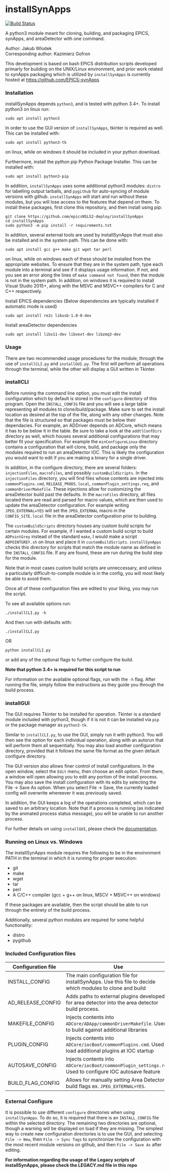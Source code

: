 # installSynApps

[![Build Status](https://travis-ci.org/jwlodek/installSynApps.svg?branch=master)](https://travis-ci.org/jwlodek/installSynApps)

A python3 module meant for cloning, building, and packaging EPICS, synApps, and areaDetector with one command.

Author: Jakub Wlodek  
Corresponding author: Kazimierz Gofron

This development is based on bash EPICS distribution scripts developed primarly for building on the UNIX/Linux environment, and prior work related to synApps packaging which is utilized by `installSynApps` is currently hosted at https://github.com/EPICS-synApps

### Installation

installSynApps depends `python3`, and is tested with python 3.4+. To install python3 on linux run:
```
sudo apt install python3
```
In order to use the GUI version of `installSynApps`, tkinter is required as well. This can be installed with:
```
sudo apt install python3-tk
```
on linux, while on windows it should be included in your python download.

Furthermore, install the python pip Python Package Installer. This can be installed with:
```
sudo apt install python3-pip
```

In addition, `installSynApps` uses some additional python3 modules: `distro` for labelling output tarballs, and `pygithub` for auto-syncing of module versions with github. `installSynApps` will start and run without these modules, but you will lose access to the features that depend on them. To install these packages, first clone this repository, and then install using pip:
```
git clone https://github.com/epicsNSLS2-deploy/installSynApps
cd installSynApps
sudo python3 -m pip install -r requirements.txt
```
In addition, several external tools are used by installSynApps that must also be installed and in the system path. This can be done with:
```
sudo apt install gcc g++ make git wget tar perl
```
on linux, while on windows each of these should be installed from the appropriate websites. To ensure that they are in the system path, type each module into a terminal and see if it displays usage information. If not, and you see an error along the lines of `make command not found`, then the module is not in the system path. In addition, on windows it is required to install Visual Studio 2015+, along with the MSVC and MSVC++ compilers for C and C++ respectively.

Install EPICS dependencies {Below dependencies are typically installed if automatic mode is used}
```
sudo apt install re2c libusb-1.0-0-dev
```
Install areaDetector dependencies
```
sudo apt install libx11-dev libxext-dev libzmq3-dev
```

### Usage

There are two recommended usage procedures for the module, through the use of `installCLI.py` and `installGUI.py`. The first will perform all operations through the terminal, while the other will display a GUI written in Tkinter. 

### installCLI

Before running the command line option, you must edit the install configuration which by default is stored in the `configure` directory of this program. Open the `INSTALL_CONFIG` file and you will see a large table representing all modules to clone/build/package. Make sure to set the install location as desired at the top of the file, along with any other changes. Note that the file is structured so that packages must be below their dependacies. For example, an ADDriver depends on ADCore, which means it has to be below it in the table. Be sure to take a look at the `addtlConfDirs` directory as well, which houses several additional configurations that may better fit your specification. For example the `minConfigureLinux` directory contains a configuration that will clone, build, and package only the modules required to run an areaDetector IOC. This is likely the configuration you would want to edit if you are making a binary for a single driver.

In addition, in the configure directory, there are several folders: `injectionFiles`, `macroFiles`, and possibly `customBuildScripts`. In the `injectionFiles` directory, you will find files whose contents are injected into `commonPlugins.cmd`, `RELEASE_PRODS.local`, `commonPlugin_settings.req`, and `commonDriverMakefile`. These injections allow for customizing the areaDetector build past the defaults. In the `macroFiles` directory, all files located there are read and parsed for macro values, which are then used to update the areaDetector configuration. For example writing `JPEG_EXTERNAL=YES` will set the `JPEG_EXTERNAL` macro in the `CONFIG_SITE.local` file in the areaDetector configuration prior to building.

The `customBuildScripts` directory houses any custom build scripts for certain modules. For example, if I wanted a custom build script to build `ADPointGrey` instead of the standard `make`, I would make a script `ADPOINTGREY.sh` on linux and place it in `customBuildScripts`. `installSynApps` checks this directory for scripts that match the module name as defined in the `INSTALL_CONFIG` file. If any are found, these are run during the build step for the module.

Note that in most cases custom build scripts are unneccessary, and unless a particularly difficult-to-compile module is in the config, you will most likely be able to avoid them.

Once all of these configuration files are edited to your liking, you may run the script.

To see all available options run:
```
./installCLI.py -h
```

And then run with defaults with:
```
./installCLI.py
```
OR
```
python installCLI.py
```
or add any of the optional flags to further configure the build.

**Note that python 3.4+ is required for this script to run**

For information on the available optional flags, run with the `-h` flag. After running the file, simply follow the instructions as they guide you through the build process.

### installGUI

The GUI requires Tkinter to be installed for operation. Tkinter is a standard module included with python3, though if it is not it can be installed via `pip` or the package manager as `python3-tk`.

Similar to `installCLI.py`, to use the GUI, simply run it with python3. You will then see the option for each individual operation, along with an autorun that will perform them all sequentially. You may also load another configuration directory, provided that it follows the same file format as the given default configure directory.

The GUI version also allows finer control of install configurations. In the open window, select the `Edit` menu, then choose an edit option. From there, a window will open allowing you to edit any portion of the install process. You may also save the install configuration with its edits by selecting the File -> Save As option. When you select File -> Save, the currently loaded config will overwrite whereever it was previously saved.

In addition, the GUI keeps a log of the operations completed, which can be saved to an arbitrary location. Note that if a process is running (as indicated by the animated process status message), you will be unable to run another process.

For further details on using `installGUI`, please check the [documentation](https://epicsNSLS2-deploy.github.io/installSynApps).

### Running on Linux vs. Windows

The installSynApps module requires the following to be in the environment PATH in the terminal in which it is running for proper execution:
* git
* make
* wget
* tar
* perl
* A C/C++ compiler (gcc + g++ on linux, MSCV + MSVC++ on windows)

If these packages are available, then the script should be able to run through the entirety of the build process.

Additionally, several python modules are required for some helpful functionality:
* distro
* pygithub

### Included Configuration files

Configuration file      | Use 
-------------------------|--------------------
INSTALL_CONFIG      | The main configuration file for installSynApps. Use this file to decide which modules to clone and build
AD_RELEASE_CONFIG   | Adds paths to external plugins developed for area detector into the area detector build process.
MAKEFILE_CONFIG     | Injects contents into `ADCore/ADApp/commonDriverMakefile`. Used to build against additional libraries
PLUGIN_CONFIG       | Injects contents into `ADCore/iocBoot/commonPlugins.cmd`. Used to load additional plugins at IOC startup
AUTOSAVE_CONFIG     | Injects contents into `ADCore/iocBoot/commonPlugin_settings.req`. Used to configure IOC autosave feature
BUILD_FLAG_CONFIG   | Allows for manually setting Area Detector build flags ex. `JPEG_EXTERNAL=YES`.

### External Configure

It is possible to use different `configure` directories when using `installSynApps`. To do so, it is required that there is an `INSTALL_CONFIG` file within the selected directory. The remaining two directories are optional, though a warning will be displayed on load if they are missing. The simplest way to create new configuration directories is to use the GUI, and selecting `File -> New`, then `File -> Sync Tags` to synchronize the configuration with the most recent module versions on github, and then `File -> Save As` after editing.

**For information regarding the usage of the Legacy scripts of installSynApps, please check the LEGACY.md file in this repo**
